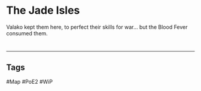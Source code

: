 # The Jade Isles
Valako kept them here, to perfect their skills for war... but the Blood Fever consumed them.

#
---
## Tags
#Map
#PoE2 
#WiP 